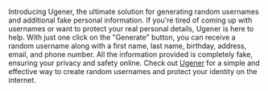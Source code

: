 Introducing Ugener, the ultimate solution for generating random usernames and additional fake personal information. If you're tired of coming up with usernames or want to protect your real personal details, Ugener is here to help. With just one click on the "Generate" button, you can receive a random username along with a first name, last name, birthday, address, email, and phone number. All the information provided is completely fake, ensuring your privacy and safety online.
Check out <a href="https://ugener.com/">Ugener</a> for a simple and effective way to create random usernames and protect your identity on the internet.
